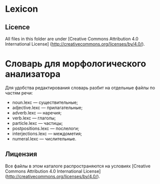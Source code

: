 # Lexicon

## Licence
All files in this folder are under [Creative Commons Attribution 4.0 International License] (http://creativecommons.org/licenses/by/4.0/).

# Словарь для морфологического анализатора
Для удобства редактирования словарь разбит на отдельные файлы по частям речи:
* noun.lexc — существительные;
* adjective.lexc — прилагательные;
* adverb.lexc — наречия;
* verb.lexc — глаголы;
* particle.lexc — частицы;
* postpositions.lexc — послелоги;
* interjections.lexc — междометия;
* numeral.lexc — числительные.

## Лицензия
Все файлы в этом каталоге распространяются на условиях [Creative Commons Attribution 4.0 International License] (http://creativecommons.org/licenses/by/4.0/).

